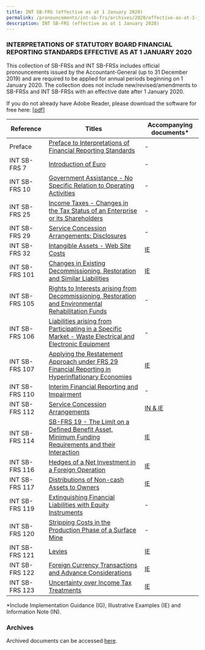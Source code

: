 ```yaml
---
title: INT SB-FRS (effective as at 1 January 2020)
permalink: /pronouncements/int-sb-frs/archives/2020/effective-as-at-1-january-2020/
description: INT SB-FRS (effective as at 1 January 2020)
---
```

### INTERPRETATIONS OF STATUTORY BOARD FINANCIAL REPORTING STANDARDS EFFECTIVE AS AT 1 JANUARY 2020

This collection of SB-FRSs and INT SB-FRSs includes official pronouncements issued by the Accountant-General (up to 31 December 2019) and are required to be applied for annual periods beginning on 1 January 2020. The collection does not include new/revised/amendments to SB-FRSs and INT SB-FRSs with an effective date after 1 January 2020.

If you do not already have Adobe Reader, please download the software for free here: [\[pdf\]](http://www.adobe.com/products/acrobat/readstep2.html) 

| Reference | Titles | Accompanying documents\* |
| -------- | -------- | -------- |
| Preface | [Preface to Interpretations of Financial Reporting Standards](/files/Docs/Default%20Source/Int%20Sb%20Frs/Effective%20As%20At%201%20January%202020/INT_SB-FRS_Preface_(2020).pdf) | - |
| INT SB-FRS 7 | [Introduction of Euro](/files/Docs/Default%20Source/Int%20Sb%20Frs/Effective%20As%20At%201%20January%202020/int_sb-frs_7_(2020).pdf) | - |
| INT SB-FRS 10 | [Government Assistance - No Specific Relation to Operating Activities](/files/Docs/Default%20Source/Int%20Sb%20Frs/Effective%20As%20At%201%20January%202020/int_sb-frs_10_(2020).pdf) | - |
| INT SB-FRS 25 | [Income Taxes - Changes in the Tax Status of an Enterprise or its Shareholders](/files/Docs/Default%20Source/Int%20Sb%20Frs/Effective%20As%20At%201%20January%202020/int_sb-frs_25_(2020).pdf) | - |
| INT SB-FRS 29 | [Service Concession Arrangements: Disclosures](/files/Docs/Default%20Source/Int%20Sb%20Frs/Effective%20As%20At%201%20January%202020/int_sb-frs_29_(2020).pdf) | - |
| INT SB-FRS 32 | [Intangible Assets - Web Site Costs](/files/Docs/Default%20Source/Int%20Sb%20Frs/Effective%20As%20At%201%20January%202020/int_sb-frs_32_(2020).pdf) | [IE](/files/Docs/Default%20Source/Int%20Sb%20Frs/Effective%20As%20At%201%20January%202020/int_sb-frs_32_ie_(2020).pdf) |   
| INT SB-FRS 101 | [Changes in Existing Decommissioning, Restoration and Similar Liabilities](/files/Docs/Default%20Source/Int%20Sb%20Frs/Effective%20As%20At%201%20January%202020/int_sb-frs_101_(2020).pdf) | [IE](/files/Docs/Default%20Source/Int%20Sb%20Frs/Effective%20As%20At%201%20January%202020/int_sb-frs_101_ie_(2020).pdf) |     
| INT SB-FRS 105 | [Rights to Interests arising from Decommissioning, Restoration and Environmental Rehabilitation Funds](/files/Docs/Default%20Source/Int%20Sb%20Frs/Effective%20As%20At%201%20January%202020/int_sb-frs_105_(2020).pdf) | - |
| INT SB-FRS 106 | [Liabilities arising from Participating in a Specific Market - Waste Electrical and Electronic Equipment](/files/Docs/Default%20Source/Int%20Sb%20Frs/Effective%20As%20At%201%20January%202020/int_sb-frs_106_(2020).pdf) | - |
| INT SB-FRS 107 | [Applying the Restatement Approach under FRS 29 Financial Reporting in Hyperinflationary Economies](/files/Docs/Default%20Source/Int%20Sb%20Frs/Effective%20As%20At%201%20January%202020/int_sb-frs_107_(2020).pdf) | [IE](/files/Docs/Default%20Source/Int%20Sb%20Frs/Effective%20As%20At%201%20January%202020/int_sb-frs_107_ie_(2020).pdf) |     
| INT SB-FRS 110 | [Interim Financial Reporting and Impairment](/files/Docs/Default%20Source/Int%20Sb%20Frs/Effective%20As%20At%201%20January%202020/int_sb-frs_110_(2020).pdf) | - |
| INT SB-FRS 112 | [Service Concession Arrangements](/files/Docs/Default%20Source/Int%20Sb%20Frs/Effective%20As%20At%201%20January%202020/int_sb-frs_112_(2020).pdf) | [IN & IE](/files/Docs/Default%20Source/Int%20Sb%20Frs/Effective%20As%20At%201%20January%202020/int_sb-frs_112_in_ie_(2020).pdf) |    
| INT SB-FRS 114 | [SB-FRS 19 - The Limit on a Defined Benefit Asset, Minimum Funding Requirements and their Interaction](/files/Docs/Default%20Source/Int%20Sb%20Frs/Effective%20As%20At%201%20January%202020/int_sb-frs_114_(2020).pdf) | [IE](/files/Docs/Default%20Source/Int%20Sb%20Frs/Effective%20As%20At%201%20January%202020/int_sb-frs_114_ie_(2020).pdf) |    
| INT SB-FRS 116 | [Hedges of a Net Investment in a Foreign Operation](/files/Docs/Default%20Source/Int%20Sb%20Frs/Effective%20As%20At%201%20January%202020/int_sb-frs_116_(2020).pdf) | [IE](/files/Docs/Default%20Source/Int%20Sb%20Frs/Effective%20As%20At%201%20January%202020/int_sb-frs_116_ie_(2020).pdf) |     
| INT SB-FRS 117 | [Distributions of Non-cash Assets to Owners](/files/Docs/Default%20Source/Int%20Sb%20Frs/Effective%20As%20At%201%20January%202020/int_sb-frs_117_(2020).pdf) | [IE](/files/Docs/Default%20Source/Int%20Sb%20Frs/Effective%20As%20At%201%20January%202020/int_sb-frs_117_ie_(2020).pdf) | 
| INT SB-FRS 119 | [Extinguishing Financial Liabilities with Equity Instruments](/files/Docs/Default%20Source/Int%20Sb%20Frs/Effective%20As%20At%201%20January%202020/int_sb-frs_119_(2020).pdf) | - |
| INT SB-FRS 120 | [Stripping Costs in the Production Phase of a Surface Mine](/files/Docs/Default%20Source/Int%20Sb%20Frs/Effective%20As%20At%201%20January%202020/int_sb-frs_120_(2020).pdf) | - |
| INT SB-FRS 121 | [Levies](/files/Docs/Default%20Source/Int%20Sb%20Frs/Effective%20As%20At%201%20January%202020/int_sb-frs_121_(2020).pdf) | [IE](/files/Docs/Default%20Source/Int%20Sb%20Frs/Effective%20As%20At%201%20January%202020/int_sb-frs_121_ie_(2020).pdf) | 
| INT SB-FRS 122 | [Foreign Currency Transactions and Advance Considerations](/files/Docs/Default%20Source/Int%20Sb%20Frs/Effective%20As%20At%201%20January%202020/int_sb-frs_122_(2020).pdf) | [IE](/files/Docs/Default%20Source/Int%20Sb%20Frs/Effective%20As%20At%201%20January%202020/int_sb-frs_122_ie_(2020).pdf) |  
| INT SB-FRS 123 | [Uncertainty over Income Tax Treatments](/files/Docs/Default%20Source/Int%20Sb%20Frs/Effective%20As%20At%201%20January%202020/int_sb-frs_123_(2020).pdf) | [IE](/files/Docs/Default%20Source/Int%20Sb%20Frs/Effective%20As%20At%201%20January%202020/int_sb-frs_123_ie_(2020).pdf) | 

\*Include Implementation Guidance (IG), Illustrative Examples (IE) and Information Note (IN).

### Archives 

Archived documents can be accessed [here](/pronouncements/interpretations-of-sb-frs/archives/).